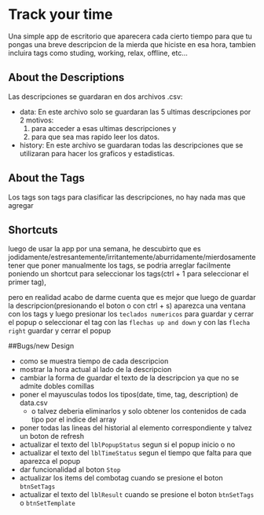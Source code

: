 # Track your time
Una simple app de escritorio que aparecera cada cierto tiempo para que tu pongas una breve descripcion de la mierda que hiciste en esa hora, tambien incluira tags como studing, working, relax, offline, etc...

## About the Descriptions
Las descripciones se guardaran en dos archivos .csv:
- data: En este archivo solo se guardaran las 5 ultimas descripciones por 2 motivos:
  1. para acceder a esas ultimas descripciones y
  2. para que sea mas rapido leer los datos.
- history: En este archivo se guardaran todas las descripciones que se utilizaran para hacer los graficos y estadisticas.

## About the Tags
Los tags son tags para clasificar las descripciones, no hay nada mas que agregar

## Shortcuts
luego de usar la app por una semana, he descubirto que es jodidamente/estresantemente/irritantemente/aburridamente/mierdosamente tener que poner manualmente los tags, se podria arreglar facilmente poniendo un shortcut para seleccionar los tags(ctrl + 1 para seleccionar el primer tag), 

pero en realidad acabo de darme cuenta que es mejor que luego de guardar la descripcion(presionando el boton o con ctrl + s) aparezca una ventana con los tags y luego presionar los `teclados numericos` para guardar y cerrar el popup o seleccionar el tag con las `flechas up and down` y con las `flecha right` guardar y cerrar el popup


##Bugs/new Design
- como se muestra tiempo de cada descripcion
- mostrar la hora actual al lado de la descripcion
- cambiar la forma de guardar el texto de la descripcion ya que no se admite dobles comillas
- poner el mayusculas todos los tipos(date, time, tag, description) de data.csv
	- o talvez deberia eliminarlos y solo obtener los contenidos de cada tipo por el indice del array
- poner todas las lineas del historial al elemento correspondiente y talvez un boton de refresh
- actualizar el texto del `lblPopupStatus` segun si el popup inicio o no
- actualizar el texto del `lblTimeStatus` segun el tiempo que falta para que aparezca el popup
- dar funcionalidad al boton `Stop`
- actualizar los items del combotag cuando se presione el boton `btnSetTags`
- actualizar el texto del `lblResult` cuando se presione el boton `btnSetTags` o `btnSetTemplate`